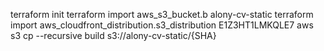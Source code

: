 terraform init
terraform import aws_s3_bucket.b alony-cv-static
terraform import aws_cloudfront_distribution.s3_distribution E1Z3HT1LMKQLE7
aws s3 cp --recursive build s3://alony-cv-static/{SHA}